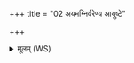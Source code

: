 +++
title = "02 अयमग्निर्वरेण्य आयुष्टे"

+++
<details><summary>मूलम् (WS)</summary>

अयमग्निर्वरेण्य आयुष्टे विश्वतो दधत् ।  
पुनस्त्वा प्राणायति परा यक्ष्मं सुवामि ते ॥ २ ॥
</details>